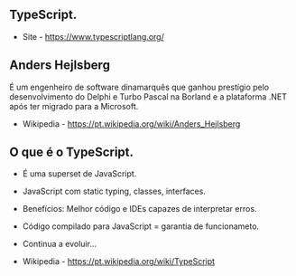 ## TypeScript.
- Site - https://www.typescriptlang.org/

## Anders Hejlsberg

É um engenheiro de software dinamarquês que ganhou prestígio pelo desenvolvimento do Delphi e Turbo Pascal na Borland e a plataforma .NET após ter migrado para a Microsoft.

- Wikipedia - https://pt.wikipedia.org/wiki/Anders_Hejlsberg

## O que é o TypeScript.
- É uma superset de JavaScript.
- JavaScript com static typing, classes, interfaces.
- Benefícios: Melhor código e IDEs capazes de interpretar erros.
- Código compilado para JavaScript = garantia de funcionameto.
- Continua a evoluir...

- Wikipedia - https://pt.wikipedia.org/wiki/TypeScript




















